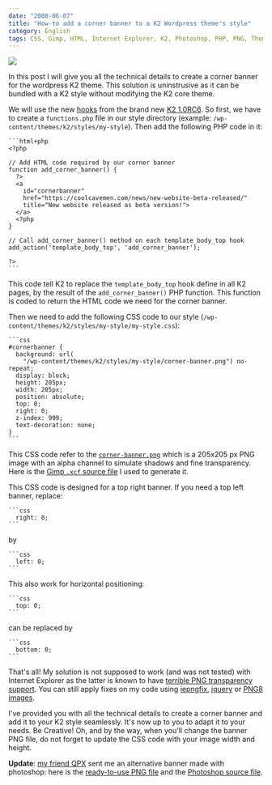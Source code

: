 ```yaml
---
date: "2008-06-07"
title: "How-to add a corner banner to a K2 Wordpress theme's style"
category: English
tags: CSS, Gimp, HTML, Internet Explorer, K2, Photoshop, PHP, PNG, Theme, WordPress
---
```


![](/uploads/2008/beta-version-illustration.png)

In this post I will give you all the technical details to create a corner banner
for the wordpress K2 theme. This solution is uninstrusive as it can be bundled
with a K2 style without modifying the K2 core theme.

We will use the new
[hooks](https://code.google.com/p/kaytwo/wiki/K2CSSandCustomCSS#PHP) from the
brand new
[K2 1.0RC6](https://web.archive.org/web/20140627211340/https://getk2.com/2008/04/k2-release-candidate-6-released/). So
first, we have to create a `functions.php` file in our style directory (example:
`/wp-content/themes/k2/styles/my-style`). Then add the following PHP code in it:

    ```html+php
    <?php

    // Add HTML code required by our corner banner
    function add_corner_banner() {
      ?>
      <a
        id="cornerbanner"
        href="https://coolcavemen.com/news/new-website-beta-released/"
        title="New website released as beta version!">
      </a>
      <?php
    }

    // Call add_corner_banner() method on each template_body_top hook
    add_action('template_body_top', 'add_corner_banner');

    ?>
    ```

This code tell K2 to replace the `template_body_top` hook define in all K2
pages, by the result of the `add_corner_banner()` PHP function. This function is
coded to return the HTML code we need for the corner banner.

Then we need to add the following CSS code to our style
(`/wp-content/themes/k2/styles/my-style/my-style.css`):

    ```css
    #cornerbanner {
      background: url(
        "/wp-content/themes/k2/styles/my-style/corner-banner.png") no-repeat;
      display: block;
      height: 205px;
      width: 205px;
      position: absolute;
      top: 0;
      right: 0;
      z-index: 999;
      text-decoration: none;
    }
    ```

This CSS code refer to the
[`corner-banner.png`](/uploads/2008/corner-banner.png) which is a 205x205 px PNG
image with an alpha channel to simulate shadows and fine transparency. Here is
the [Gimp `.xcf` source file](/uploads/2008/corner-banner.xcf) I used to
generate it.

This CSS code is designed for a top right banner. If you need a top left banner,
replace:

    ```css
      right: 0;
    ```

by

    ```css
      left: 0;
    ```

This also work for horizontal positioning:

    ```css
      top: 0;
    ```

can be replaced by

    ```css
      bottom: 0;
    ```

That's all! My solution is not supposed to work (and was not tested) with
Internet Explorer as the latter is known to have
[terrible PNG transparency support](https://en.wikipedia.org/wiki/Portable_Network_Graphics#Web_browser_support_for_PNG).
You can still apply fixes on my code using
[iepngfix](https://www.twinhelix.com/css/iepngfix/),
[jquery](https://jquery.andreaseberhard.de/pngFix/) or
[PNG8 images](https://www.sitepoint.com/blogs/2007/09/18/png8-the-clear-winner/).

I've provided you with all the technical details to create a corner banner and
add it to your K2 style seamlessly. It's now up to you to adapt it to your
needs. Be Creative! Oh, and by the way, when you'll change the banner PNG file,
do not forget to update the CSS code with your image width and height.

**Update**: [my friend QPX](https://wqpx.wordpress.com) sent me an alternative
banner made with photoshop: here is the
[ready-to-use PNG file](/uploads/2008/corner-banner-qpx.png) and the
[Photoshop source file](/uploads/2008/corner-banner-qpx.psd).
